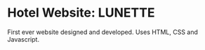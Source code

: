 # Hotel Website: LUNETTE

First ever website designed and developed. Uses HTML, CSS and Javascript.
